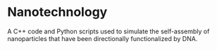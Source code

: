# Nanotechnology
A C++ code and Python scripts used to simulate the self-assembly of nanoparticles that have been directionally functionalized by DNA.
